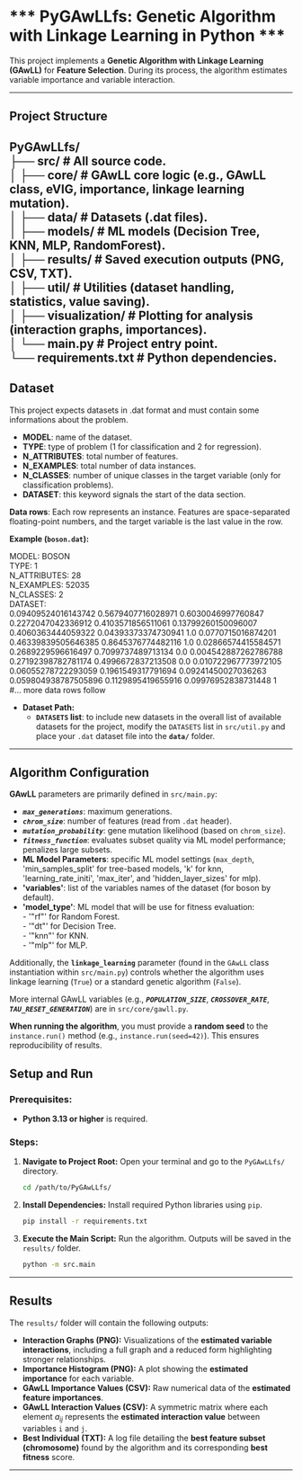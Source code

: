 # *** PyGAwLLfs: Genetic Algorithm with Linkage Learning in Python ***

This project implements a **Genetic Algorithm with Linkage Learning (GAwLL)** for **Feature Selection**. During its process, the algorithm estimates variable importance and variable interaction.

---

## **Project Structure**

PyGAwLLfs/  
├── src/                 # All source code.  
│   ├── core/            # GAwLL core logic (e.g., GAwLL class, eVIG, importance, linkage learning mutation).  
│   ├── data/            # Datasets (.dat files).  
│   ├── models/          # ML models (Decision Tree, KNN, MLP, RandomForest).  
│   ├── results/         # Saved execution outputs (PNG, CSV, TXT).  
│   ├── util/            # Utilities (dataset handling, statistics, value saving).  
│   ├── visualization/   # Plotting for analysis (interaction graphs, importances).  
│   └── main.py          # Project entry point.  
└── requirements.txt     # Python dependencies.  
---
## **Dataset**

This project expects datasets in .dat format and must contain some informations about the problem. 
* **MODEL**: name of the dataset. 
* **TYPE**: type of problem (1 for classification and 2 for regression).
* **N_ATTRIBUTES**: total number of features.
* **N_EXAMPLES**: total number of data instances.
* **N_CLASSES**: number of unique classes in the target variable (only for classification problems).
* **DATASET**: this keyword signals the start of the data section.

**Data rows**: Each row represents an instance. Features are space-separated floating-point numbers, and the target variable is the last value in the row.

**Example (`boson.dat`):**  

MODEL: BOSON  
TYPE: 1  
N_ATTRIBUTES: 28  
N_EXAMPLES: 52035  
N_CLASSES: 2  
DATASET:    
0.09409524016143742 0.5679407716028971 0.6030046997760847 0.2272047042336912 0.4103571856511061 0.13799260150096007 0.4060363444059322 0.04393373374730941 1.0 0.0770715016874201 0.46339839505646385 0.8645376774482116 1.0 0.02866574415584571 0.2689229596616497 0.7099737489713134 0.0 0.004542887262786788 0.27192398782781174 0.4996672837213508 0.0 0.010722967773972105 0.06055278722293059 0.1961549317791694 0.09241450027036263 0.059804938787505896 0.1129895419655916 0.09976952838731448 1  
#... more data rows follow  

* **Dataset Path:**
    * **`DATASETS` list**: to include new datasets in the overall list of available datasets for the project, modify the `DATASETS` list in `src/util.py` and place your `.dat` dataset file into the **`data/`** folder.
---

## **Algorithm Configuration**

**GAwLL** parameters are primarily defined in `src/main.py`:

* ***`max_generations`***: maximum generations.
* ***`chrom_size`***: number of features (read from `.dat` header).
* ***`mutation_probability`***: gene mutation likelihood (based on `chrom_size`).
* ***`fitness_function`***: evaluates subset quality via ML model performance; penalizes large subsets.
* **ML Model Parameters**: specific ML model settings (`max_depth`, 'min_samples_split' for tree-based models, 'k' for knn, 'learning_rate_initi', 'max_iter', and 'hidden_layer_sizes' for mlp).
* **'variables'**: list of the variables names of the dataset (for boson by default).
* **'model_type'**: ML model that will be use for fitness evaluation:    
      - '"rf"' for Random Forest.    
      - '"dt"' for Decision Tree.    
      - '"knn"' for KNN.    
      - '"mlp"' for MLP.    
  
Additionally, the **`linkage_learning`** parameter (found in the `GAwLL` class instantiation within `src/main.py`) controls whether the algorithm uses linkage learning (`True`) or a standard genetic algorithm (`False`).

More internal GAwLL variables (e.g., ***`POPULATION_SIZE`***, ***`CROSSOVER_RATE`***, ***`TAU_RESET_GENERATION`***) are in `src/core/gawll.py`.

**When running the algorithm**, you must provide a **random seed** to the `instance.run()` method (e.g., `instance.run(seed=42)`). This ensures reproducibility of results.

## **Setup and Run**

### **Prerequisites:**
* **Python 3.13 or higher** is required.

### **Steps:**

1.  **Navigate to Project Root:**
    Open your terminal and go to the `PyGAwLLfs/` directory.
    ```bash
    cd /path/to/PyGAwLLfs/
    ```

2.  **Install Dependencies:**
    Install required Python libraries using `pip`.
    ```bash
    pip install -r requirements.txt
    ```
3.  **Execute the Main Script:**
    Run the algorithm. Outputs will be saved in the `results/` folder.
    ```bash
    python -m src.main
    ```   
---

## **Results**

The `results/` folder will contain the following outputs:

* **Interaction Graphs (PNG):** Visualizations of the **estimated variable interactions**, including a full graph and a reduced form highlighting stronger relationships.
* **Importance Histogram (PNG):** A plot showing the **estimated importance** for each variable.
* **GAwLL Importance Values (CSV):** Raw numerical data of the **estimated feature importances**.
* **GAwLL Interaction Values (CSV):** A symmetric matrix where each element $a_{ij}$ represents the **estimated interaction value** between variables `i` and `j`.
* **Best Individual (TXT):** A log file detailing the **best feature subset (chromosome)** found by the algorithm and its corresponding **best fitness** score.

---			 
